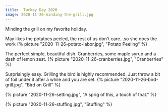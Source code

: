 ```yaml
---
title:  Turkey Day 2020
image: 2020-11-26-minding-the-grill.jpg
---
```

        
Minding the grill on my favorite holiday. 

<!--more-->

May likes the potatoes peeled, the rest of us don't care...so she does the work
{% picture "2020-11-26-potato-labor.jpg", "Potato Peeling" %}

The perfect simple, beautiful dish. Cranberries, some maple syrup and a dash of lemon zest.
{% picture "2020-11-26-cranberries.jpg", "Cranberries" %}

Surprisingly easy. Grilling the bird is highly recommended. Just throw a bit of foil under it after a while and you 
are set.
{% picture "2020-11-26-bird-grill.jpg", "Bird on Grill" %}

{% picture "2020-11-26-setting.jpg", "A sprig of this, a touch of that." %}

{% picture "2020-11-26-stuffing.jpg", "Stuffing" %}

    
